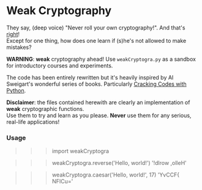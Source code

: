 # Weak Cryptography
They say, (deep voice) "Never roll your own cryptography!". And that's [right](https://www.schneier.com/blog/archives/2015/05/amateurs_produc.html)!</br>
Except for one thing, how does one learn if (s)he's not allowed to make mistakes?

**WARNING**: **weak** cryptography ahead! Use `weakCryptogra.py` as a sandbox for introductory courses and experiments.

The code has been entirely rewritten but it's heavily inspired by Al Sweigart's wonderful series of books. Particularly [Cracking Codes with Python](https://inventwithpython.com/cracking/).

**Disclaimer**: the files contained herewith are clearly an implementation of **weak** cryptographic functions.</br>
Use them to try and learn as you please. **Never** use them for any serious, real-life applications!

### Usage
>>> import weakCryptogra

>>> weakCryptogra.reverse('Hello, world!')
'!dlrow ,olleH'

>>> weakCryptogra.caesar('Hello, world!', 17)
'YvCCF{ NFICu='


